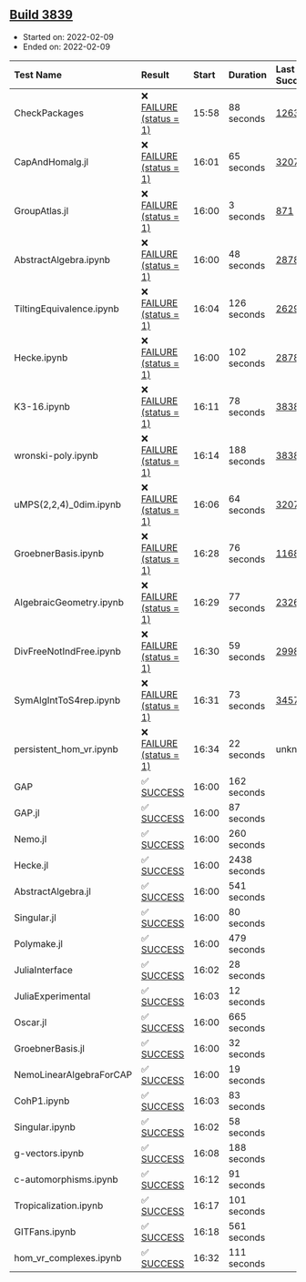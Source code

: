 ## [Build 3839](https://oscarci.mathematik.uni-kl.de/job/oscar-stable/3839/)

* Started on: 2022-02-09
* Ended on: 2022-02-09

| Test Name    | Result | Start | Duration | Last Success | First Failure |
|:-------------|:-------|:------|:---------|:-------------|:--------------|
| CheckPackages | ❌ [FAILURE (status = 1)](https://oscarci.mathematik.uni-kl.de/job/oscar-stable/3839/artifact/logs/build-3839/CheckPackages.log) | 15:58 | 88 seconds | [1263](https://oscarci.mathematik.uni-kl.de/job/oscar-stable/1263/) | [1264](https://oscarci.mathematik.uni-kl.de/job/oscar-stable/1264/) |
| CapAndHomalg.jl | ❌ [FAILURE (status = 1)](https://oscarci.mathematik.uni-kl.de/job/oscar-stable/3839/artifact/logs/build-3839/CapAndHomalg.jl.log) | 16:01 | 65 seconds | [3207](https://oscarci.mathematik.uni-kl.de/job/oscar-stable/3207/) | [3208](https://oscarci.mathematik.uni-kl.de/job/oscar-stable/3208/) |
| GroupAtlas.jl | ❌ [FAILURE (status = 1)](https://oscarci.mathematik.uni-kl.de/job/oscar-stable/3839/artifact/logs/build-3839/GroupAtlas.jl.log) | 16:00 | 3 seconds | [871](https://oscarci.mathematik.uni-kl.de/job/oscar-stable/871/) | [872](https://oscarci.mathematik.uni-kl.de/job/oscar-stable/872/) |
| AbstractAlgebra.ipynb | ❌ [FAILURE (status = 1)](https://oscarci.mathematik.uni-kl.de/job/oscar-stable/3839/artifact/logs/build-3839/AbstractAlgebra.ipynb.log) | 16:00 | 48 seconds | [2878](https://oscarci.mathematik.uni-kl.de/job/oscar-stable/2878/) | [2879](https://oscarci.mathematik.uni-kl.de/job/oscar-stable/2879/) |
| TiltingEquivalence.ipynb | ❌ [FAILURE (status = 1)](https://oscarci.mathematik.uni-kl.de/job/oscar-stable/3839/artifact/logs/build-3839/TiltingEquivalence.ipynb.log) | 16:04 | 126 seconds | [2629](https://oscarci.mathematik.uni-kl.de/job/oscar-stable/2629/) | [2630](https://oscarci.mathematik.uni-kl.de/job/oscar-stable/2630/) |
| Hecke.ipynb | ❌ [FAILURE (status = 1)](https://oscarci.mathematik.uni-kl.de/job/oscar-stable/3839/artifact/logs/build-3839/Hecke.ipynb.log) | 16:00 | 102 seconds | [2878](https://oscarci.mathematik.uni-kl.de/job/oscar-stable/2878/) | [2879](https://oscarci.mathematik.uni-kl.de/job/oscar-stable/2879/) |
| K3-16.ipynb | ❌ [FAILURE (status = 1)](https://oscarci.mathematik.uni-kl.de/job/oscar-stable/3839/artifact/logs/build-3839/K3-16.ipynb.log) | 16:11 | 78 seconds | [3838](https://oscarci.mathematik.uni-kl.de/job/oscar-stable/3838/) | [3839](https://oscarci.mathematik.uni-kl.de/job/oscar-stable/3839/) |
| wronski-poly.ipynb | ❌ [FAILURE (status = 1)](https://oscarci.mathematik.uni-kl.de/job/oscar-stable/3839/artifact/logs/build-3839/wronski-poly.ipynb.log) | 16:14 | 188 seconds | [3838](https://oscarci.mathematik.uni-kl.de/job/oscar-stable/3838/) | [3839](https://oscarci.mathematik.uni-kl.de/job/oscar-stable/3839/) |
| uMPS(2,2,4)_0dim.ipynb | ❌ [FAILURE (status = 1)](https://oscarci.mathematik.uni-kl.de/job/oscar-stable/3839/artifact/logs/build-3839/uMPS-2-2-4-_0dim.ipynb.log) | 16:06 | 64 seconds | [3207](https://oscarci.mathematik.uni-kl.de/job/oscar-stable/3207/) | [3208](https://oscarci.mathematik.uni-kl.de/job/oscar-stable/3208/) |
| GroebnerBasis.ipynb | ❌ [FAILURE (status = 1)](https://oscarci.mathematik.uni-kl.de/job/oscar-stable/3839/artifact/logs/build-3839/GroebnerBasis.ipynb.log) | 16:28 | 76 seconds | [1168](https://oscarci.mathematik.uni-kl.de/job/oscar-stable/1168/) | [1169](https://oscarci.mathematik.uni-kl.de/job/oscar-stable/1169/) |
| AlgebraicGeometry.ipynb | ❌ [FAILURE (status = 1)](https://oscarci.mathematik.uni-kl.de/job/oscar-stable/3839/artifact/logs/build-3839/AlgebraicGeometry.ipynb.log) | 16:29 | 77 seconds | [2326](https://oscarci.mathematik.uni-kl.de/job/oscar-stable/2326/) | [2327](https://oscarci.mathematik.uni-kl.de/job/oscar-stable/2327/) |
| DivFreeNotIndFree.ipynb | ❌ [FAILURE (status = 1)](https://oscarci.mathematik.uni-kl.de/job/oscar-stable/3839/artifact/logs/build-3839/DivFreeNotIndFree.ipynb.log) | 16:30 | 59 seconds | [2998](https://oscarci.mathematik.uni-kl.de/job/oscar-stable/2998/) | [2999](https://oscarci.mathematik.uni-kl.de/job/oscar-stable/2999/) |
| SymAlgIntToS4rep.ipynb | ❌ [FAILURE (status = 1)](https://oscarci.mathematik.uni-kl.de/job/oscar-stable/3839/artifact/logs/build-3839/SymAlgIntToS4rep.ipynb.log) | 16:31 | 73 seconds | [3457](https://oscarci.mathematik.uni-kl.de/job/oscar-stable/3457/) | [3458](https://oscarci.mathematik.uni-kl.de/job/oscar-stable/3458/) |
| persistent_hom_vr.ipynb | ❌ [FAILURE (status = 1)](https://oscarci.mathematik.uni-kl.de/job/oscar-stable/3839/artifact/logs/build-3839/persistent_hom_vr.ipynb.log) | 16:34 | 22 seconds | unknown | unknown |
| GAP | ✅ [SUCCESS](https://oscarci.mathematik.uni-kl.de/job/oscar-stable/3839/artifact/logs/build-3839/GAP.log) | 16:00 | 162 seconds |  |  |
| GAP.jl | ✅ [SUCCESS](https://oscarci.mathematik.uni-kl.de/job/oscar-stable/3839/artifact/logs/build-3839/GAP.jl.log) | 16:00 | 87 seconds |  |  |
| Nemo.jl | ✅ [SUCCESS](https://oscarci.mathematik.uni-kl.de/job/oscar-stable/3839/artifact/logs/build-3839/Nemo.jl.log) | 16:00 | 260 seconds |  |  |
| Hecke.jl | ✅ [SUCCESS](https://oscarci.mathematik.uni-kl.de/job/oscar-stable/3839/artifact/logs/build-3839/Hecke.jl.log) | 16:00 | 2438 seconds |  |  |
| AbstractAlgebra.jl | ✅ [SUCCESS](https://oscarci.mathematik.uni-kl.de/job/oscar-stable/3839/artifact/logs/build-3839/AbstractAlgebra.jl.log) | 16:00 | 541 seconds |  |  |
| Singular.jl | ✅ [SUCCESS](https://oscarci.mathematik.uni-kl.de/job/oscar-stable/3839/artifact/logs/build-3839/Singular.jl.log) | 16:00 | 80 seconds |  |  |
| Polymake.jl | ✅ [SUCCESS](https://oscarci.mathematik.uni-kl.de/job/oscar-stable/3839/artifact/logs/build-3839/Polymake.jl.log) | 16:00 | 479 seconds |  |  |
| JuliaInterface | ✅ [SUCCESS](https://oscarci.mathematik.uni-kl.de/job/oscar-stable/3839/artifact/logs/build-3839/JuliaInterface.log) | 16:02 | 28 seconds |  |  |
| JuliaExperimental | ✅ [SUCCESS](https://oscarci.mathematik.uni-kl.de/job/oscar-stable/3839/artifact/logs/build-3839/JuliaExperimental.log) | 16:03 | 12 seconds |  |  |
| Oscar.jl | ✅ [SUCCESS](https://oscarci.mathematik.uni-kl.de/job/oscar-stable/3839/artifact/logs/build-3839/Oscar.jl.log) | 16:00 | 665 seconds |  |  |
| GroebnerBasis.jl | ✅ [SUCCESS](https://oscarci.mathematik.uni-kl.de/job/oscar-stable/3839/artifact/logs/build-3839/GroebnerBasis.jl.log) | 16:00 | 32 seconds |  |  |
| NemoLinearAlgebraForCAP | ✅ [SUCCESS](https://oscarci.mathematik.uni-kl.de/job/oscar-stable/3839/artifact/logs/build-3839/NemoLinearAlgebraForCAP.log) | 16:00 | 19 seconds |  |  |
| CohP1.ipynb | ✅ [SUCCESS](https://oscarci.mathematik.uni-kl.de/job/oscar-stable/3839/artifact/logs/build-3839/CohP1.ipynb.log) | 16:03 | 83 seconds |  |  |
| Singular.ipynb | ✅ [SUCCESS](https://oscarci.mathematik.uni-kl.de/job/oscar-stable/3839/artifact/logs/build-3839/Singular.ipynb.log) | 16:02 | 58 seconds |  |  |
| g-vectors.ipynb | ✅ [SUCCESS](https://oscarci.mathematik.uni-kl.de/job/oscar-stable/3839/artifact/logs/build-3839/g-vectors.ipynb.log) | 16:08 | 188 seconds |  |  |
| c-automorphisms.ipynb | ✅ [SUCCESS](https://oscarci.mathematik.uni-kl.de/job/oscar-stable/3839/artifact/logs/build-3839/c-automorphisms.ipynb.log) | 16:12 | 91 seconds |  |  |
| Tropicalization.ipynb | ✅ [SUCCESS](https://oscarci.mathematik.uni-kl.de/job/oscar-stable/3839/artifact/logs/build-3839/Tropicalization.ipynb.log) | 16:17 | 101 seconds |  |  |
| GITFans.ipynb | ✅ [SUCCESS](https://oscarci.mathematik.uni-kl.de/job/oscar-stable/3839/artifact/logs/build-3839/GITFans.ipynb.log) | 16:18 | 561 seconds |  |  |
| hom_vr_complexes.ipynb | ✅ [SUCCESS](https://oscarci.mathematik.uni-kl.de/job/oscar-stable/3839/artifact/logs/build-3839/hom_vr_complexes.ipynb.log) | 16:32 | 111 seconds |  |  |
